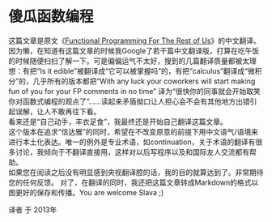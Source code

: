 傻瓜函数编程
============================================

这篇文章是原文《[Functional Programming For The Rest of Us](http://www.defmacro.org/ramblings/fp.html)》的中文翻译。     
因为懒，在知道有这篇文章的时候我Google了若干篇中文翻译版，打算在吃午饭的时候随便扫扫了解一下。可是偏偏运气不太好，搜到的几篇翻译质量都被太理想：有把“Is it edible”被翻译成“它可以被掌握吗”的，有把“calculus”翻译成“微积分”的，几乎所有的版本都把“With any luck your coworkers will start making fun of you for your FP comments in no time” 译为“很快你的同事就会开始取笑你对函数式编程的观点了”……读起来矛盾拗口让人担心会不会有其他地方出错引起误解，让人不敢再往下看。      
看来还是“自己动手，丰衣足食”，我最终还是开始自己翻译这篇文章。     
这个版本在追求“信达雅”的同时，希望在不改变原意的前提下用中文语气/语境来进行本土化表达。唯一的例外是专业术语，如continuation，关于术语的翻译有很多讨论，我倾向于不翻译直接用，这样对以后写程序以及和国际友人交流都有帮助。     
如果您在阅读之后没有明显感到央视翻译腔的话，我的目的就算达到了。非常期待您的任何反馈。
对了，在翻译的同时，我还把这篇文章转成Markdown的格式以图更好的保存和传播。You are welcome Slava ;)

译者 于 2013年
